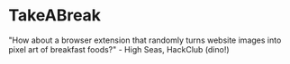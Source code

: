 # TakeABreak
"How about a browser extension that randomly turns website images into pixel art of breakfast foods?" - High Seas, HackClub (dino!)
